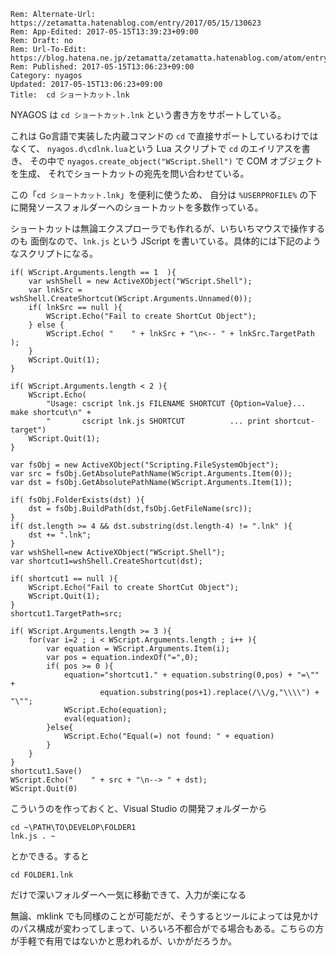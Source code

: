 ```header
Rem: Alternate-Url: https://zetamatta.hatenablog.com/entry/2017/05/15/130623
Rem: App-Edited: 2017-05-15T13:39:23+09:00
Rem: Draft: no
Rem: Url-To-Edit: https://blog.hatena.ne.jp/zetamatta/zetamatta.hatenablog.com/atom/entry/10328749687246514955
Rem: Published: 2017-05-15T13:06:23+09:00
Category: nyagos
Updated: 2017-05-15T13:06:23+09:00
Title:  cd ショートカット.lnk
```
NYAGOS は `cd ショートカット.lnk` という書き方をサポートしている。

これは Go言語で実装した内蔵コマンドの `cd` で直接サポートしているわけではなくて、
`nyagos.d\cdlnk.lua`という Lua スクリプトで `cd` のエイリアスを書き、
その中で `nyagos.create_object("WScript.Shell")` で COM オブジェクトを生成、
それでショートカットの宛先を問い合わせている。

この「`cd ショートカット.lnk`」を便利に使うため、
自分は `%USERPROFILE%` の下に開発ソースフォルダーへのショートカットを多数作っている。

ショートカットは無論エクスプローラでも作れるが、いちいちマウスで操作するのも
面倒なので、`lnk.js` という JScript を書いている。具体的には下記のようなスクリプトになる。

```
if( WScript.Arguments.length == 1  ){
    var wshShell = new ActiveXObject("WScript.Shell");
    var lnkSrc = wshShell.CreateShortcut(WScript.Arguments.Unnamed(0));
    if( lnkSrc == null ){
        WScript.Echo("Fail to create ShortCut Object");
    } else {
        WScript.Echo( "    " + lnkSrc + "\n<-- " + lnkSrc.TargetPath ); 
    }
    WScript.Quit(1);
}

if( WScript.Arguments.length < 2 ){
    WScript.Echo(
        "Usage: cscript lnk.js FILENAME SHORTCUT {Option=Value}... make shortcut\n" +
        "       cscript lnk.js SHORTCUT          ... print shortcut-target")
    WScript.Quit(1);
}

var fsObj = new ActiveXObject("Scripting.FileSystemObject");
var src = fsObj.GetAbsolutePathName(WScript.Arguments.Item(0));
var dst = fsObj.GetAbsolutePathName(WScript.Arguments.Item(1));

if( fsObj.FolderExists(dst) ){
    dst = fsObj.BuildPath(dst,fsObj.GetFileName(src));
}
if( dst.length >= 4 && dst.substring(dst.length-4) != ".lnk" ){
    dst += ".lnk";
}
var wshShell=new ActiveXObject("WScript.Shell");
var shortcut1=wshShell.CreateShortcut(dst);

if( shortcut1 == null ){
    WScript.Echo("Fail to create ShortCut Object");
    WScript.Quit(1);
}
shortcut1.TargetPath=src;

if( WScript.Arguments.length >= 3 ){
    for(var i=2 ; i < WScript.Arguments.length ; i++ ){
        var equation = WScript.Arguments.Item(i);
        var pos = equation.indexOf("=",0);
        if( pos >= 0 ){
            equation="shortcut1." + equation.substring(0,pos) + "=\"" +
                    equation.substring(pos+1).replace(/\\/g,"\\\\") + "\"";
            WScript.Echo(equation);
            eval(equation);
        }else{
            WScript.Echo("Equal(=) not found: " + equation)
        }
    }
}
shortcut1.Save()
WScript.Echo("    " + src + "\n--> " + dst);
WScript.Quit(0)
```

こういうのを作っておくと、Visual Studio の開発フォルダーから

    cd ~\PATH\TO\DEVELOP\FOLDER1
    lnk.js . ~

とかできる。すると

    cd FOLDER1.lnk

だけで深いフォルダーへ一気に移動できて、入力が楽になる

無論、mklink でも同様のことが可能だが、そうするとツールによっては見かけのパス構成が変わってしまって、いろいろ不都合がでる場合もある。こちらの方が手軽で有用ではないかと思われるが、いかがだろうか。
